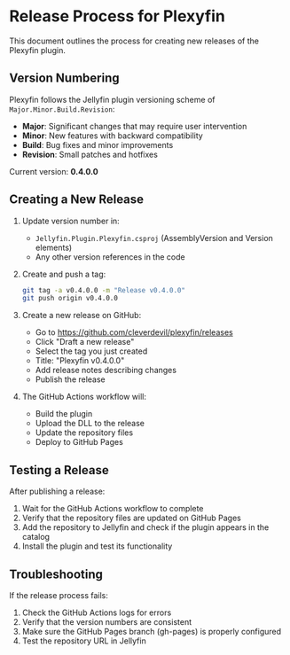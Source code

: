 # Release Process for Plexyfin

This document outlines the process for creating new releases of the Plexyfin plugin.

## Version Numbering

Plexyfin follows the Jellyfin plugin versioning scheme of `Major.Minor.Build.Revision`:

- **Major**: Significant changes that may require user intervention
- **Minor**: New features with backward compatibility
- **Build**: Bug fixes and minor improvements
- **Revision**: Small patches and hotfixes

Current version: **0.4.0.0**

## Creating a New Release

1. Update version number in:
   - `Jellyfin.Plugin.Plexyfin.csproj` (AssemblyVersion and Version elements)
   - Any other version references in the code

2. Create and push a tag:
   ```bash
   git tag -a v0.4.0.0 -m "Release v0.4.0.0"
   git push origin v0.4.0.0
   ```

3. Create a new release on GitHub:
   - Go to https://github.com/cleverdevil/plexyfin/releases
   - Click "Draft a new release"
   - Select the tag you just created
   - Title: "Plexyfin v0.4.0.0"
   - Add release notes describing changes
   - Publish the release

4. The GitHub Actions workflow will:
   - Build the plugin
   - Upload the DLL to the release
   - Update the repository files
   - Deploy to GitHub Pages

## Testing a Release

After publishing a release:

1. Wait for the GitHub Actions workflow to complete
2. Verify that the repository files are updated on GitHub Pages
3. Add the repository to Jellyfin and check if the plugin appears in the catalog
4. Install the plugin and test its functionality

## Troubleshooting

If the release process fails:

1. Check the GitHub Actions logs for errors
2. Verify that the version numbers are consistent
3. Make sure the GitHub Pages branch (gh-pages) is properly configured
4. Test the repository URL in Jellyfin
